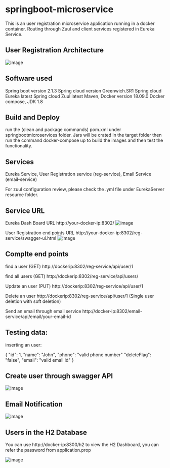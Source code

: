 # springboot-microservice

This is an user registration microservice application running in a docker container. Routing through Zuul and client services registered in Eureka Service.

User Registration Architecture
---------------------------------

![image](https://user-images.githubusercontent.com/42631714/60142518-870ff200-97fd-11e9-8451-e2d2e62bd467.png)

Software used
-----------------

Spring boot version 2.1.3
Spring cloud version Greenwich.SR1
Spring cloud Eureka latest
Spring cloud Zuul latest
Maven,
Docker version 18.09.0
Docker compose,
JDK 1.8

Build and Deploy
-----------------
run the (clean and package commands) pom.xml under springbootmicroservices folder. Jars will be crated in the target folder then run the command docker-compose up to build the images and then test the functionality.

Services
------------------
Eureka Service,
User Registration service (reg-service),
Email Service (email-service)

For zuul configuration review, please check the .yml file under EurekaServer resource folder.

Service URL
------------------
Eureka Dash Board URL
http://your-docker-ip:8302/
![image](https://user-images.githubusercontent.com/42631714/60096346-079a0880-9794-11e9-8fea-50d01645d587.png)

User Registration end points URL
http://your-docker-ip:8302/reg-service/swagger-ui.html
![image](https://user-images.githubusercontent.com/42631714/60096466-5c3d8380-9794-11e9-9b9e-9ea33e4588da.png)



Complte end points
--------------------
find a user (GET)
http://dockerip:8302/reg-service/api/user/1

find all users (GET)
http://dockerip:8302/reg-service/api/users/

Update an user (PUT)
http://dockerip:8302/reg-service/api/user/1

Delete an user
http://dockerip:8302/reg-service/api/user/1  (Single user deletion with soft deletion)

Send an email through email service
http://docker-ip:8302/email-service/api/email/your-email-id





Testing data:
-------------

inserting an user:

{
  "id": 1,
  "name": "John",
  "phone": "valid phone number"
  "deleteFlag": "false", 
  "email": "valid email id" 
}


Create user through swagger API
--------------------------------
![image](https://user-images.githubusercontent.com/42631714/60142644-06052a80-97fe-11e9-9d43-2c71f67bfd25.png)



Email Notification
-----------------------------

![image](https://user-images.githubusercontent.com/42631714/60142686-4795d580-97fe-11e9-9d5d-f5033e9cd1b2.png)

Users in the H2 Database
-----------------------------

You can use http://docker-ip:8300/h2 to view the H2 Dashboard, you can refer the password from application.prop

![image](https://user-images.githubusercontent.com/42631714/60142743-8461cc80-97fe-11e9-845d-49185bedd14e.png)
